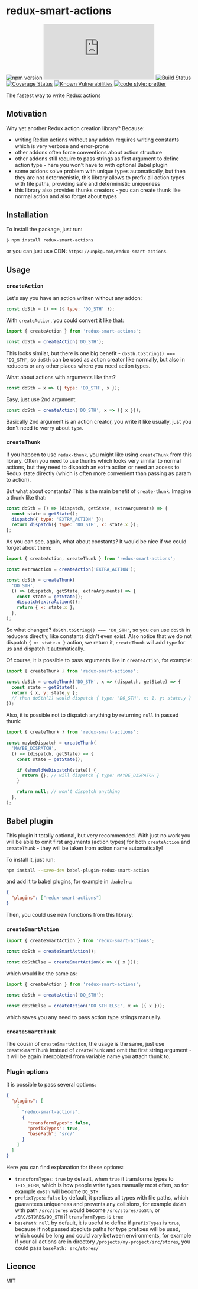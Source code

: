 # redux-smart-actions

[![npm version](https://badge.fury.io/js/redux-smart-actions.svg)](https://badge.fury.io/js/redux-smart-actions)
[![gzip size](https://img.badgesize.io/https://unpkg.com/redux-smart-actions/dist/redux-smart-actions.min.js?compression=gzip)](https://unpkg.com/redux-smart-actions)
[![Build Status](https://travis-ci.org/klis87/redux-smart-actions.svg?branch=master)](https://travis-ci.org/klis87/redux-smart-actions)
[![Coverage Status](https://coveralls.io/repos/github/klis87/redux-smart-actions/badge.svg?branch=master)](https://coveralls.io/github/klis87/redux-smart-actions?branch=master)
[![Known Vulnerabilities](https://snyk.io/test/github/klis87/redux-smart-actions/badge.svg)](https://snyk.io/test/github/klis87/redux-smart-actions)
[![code style: prettier](https://img.shields.io/badge/code_style-prettier-ff69b4.svg?style=flat-square)](https://github.com/prettier/prettier)

The fastest way to write Redux actions

## Motivation

Why yet another Redux action creation library? Because:

- writing Redux actions without any addon requires writing constants which is very verbose and error-prone
- other addons often force conventions about action structure
- other addons still require to pass strings as first argument to define action type - here you won't have to with optional Babel plugin
- some addons solve problem with unique types automatically, but then they are not determenistic, this library
  allows to prefix all action types with file paths, providing safe and deterministic uniqueness
- this library also provides thunks creators - you can create thunk like normal action and also forget about types

## Installation

To install the package, just run:

```bash
$ npm install redux-smart-actions
```

or you can just use CDN: `https://unpkg.com/redux-smart-actions`.

## Usage

### `createAction`

Let's say you have an action written without any addon:

```js
const doSth = () => ({ type: 'DO_STH' });
```

With `createAction`, you could convert it like that:

```js
import { createAction } from 'redux-smart-actions';

const doSth = createAction('DO_STH');
```

This looks similar, but there is one big benefit - `doSth.toString() === 'DO_STH'`,
so `doSth` can be used as action creator like normally, but also in reducers or any other places
where you need action types.

What about actions with arguments like that?

```js
const doSth = x => ({ type: 'DO_STH', x });
```

Easy, just use 2nd argument:

```js
const doSth = createAction('DO_STH', x => ({ x }));
```

Basically 2nd argument is an action creator, you write it like usually, just you don't
need to worry about `type`.

### `createThunk`

If you happen to use `redux-thunk`, you might like using `createThunk` from this library.
Often you need to use thunks which looks very similar to normal actions, but they need to
dispatch an extra action or need an access to Redux state directly (which is often more convenient
than passing as param to action).

But what about constants? This is the main benefit of `create-thunk`. Imagine a thunk like that:

```js
const doSth = () => (dispatch, getState, extraArguments) => {
  const state = getState();
  dispatch({ type: 'EXTRA_ACTION' });
  return dispatch({ type: 'DO_STH', x: state.x });
};
```

As you can see, again, what about constants? It would be nice if we could forget
about them:

```js
import { createAction, createThunk } from 'redux-smart-actions';

const extraAction = createAction('EXTRA_ACTION');

const doSth = createThunk(
  'DO_STH',
  () => (dispatch, getState, extraArguments) => {
    const state = getState();
    dispatch(extraAction());
    return { x: state.x };
  },
);
```

So what changed? `doSth.toString() === 'DO_STH'`, so you can use `doSth` in reducers directly,
like constants didn't even exist. Also notice that we do not dispatch `{ x: state.x }` action,
we return it, `createThunk` will add `type` for us and dispatch it automatically.

Of course, it is possible to pass arguments like in `createAction`, for example:

```js
import { createThunk } from 'redux-smart-actions';

const doSth = createThunk('DO_STH', x => (dispatch, getState) => {
  const state = getState();
  return { x, y: state.y };
  // then doSth(1) would dispatch { type: 'DO_STH', x: 1, y: state.y }
});
```

Also, it is possible not to dispatch anything by returning `null` in passed thunk:

```js
import { createThunk } from 'redux-smart-actions';

const maybeDispatch = createThunk(
  'MAYBE_DISPATCH',
  () => (dispatch, getState) => {
    const state = getState();

    if (shouldWeDispatch(state)) {
      return {}; // will dispatch { type: MAYBE_DISPATCH }
    }

    return null; // won't dispatch anything
  },
);
```

## Babel plugin

This plugin it totally optional, but very recommended. With just no work you will be able
to omit first arguments (action types) for both `createAction` and `createThunk` -
they will be taken from action name automatically!

To install it, just run:

```bash
npm install --save-dev babel-plugin-redux-smart-action
```

and add it to babel plugins, for example in `.babelrc`:

```json
{
  "plugins": ["redux-smart-actions"]
}
```

Then, you could use new functions from this library.

### `createSmartAction`

```js
import { createSmartAction } from 'redux-smart-actions';

const doSth = createSmartAction();

const doSthElse = createSmartAction(x => ({ x }));
```

which would be the same as:

```js
import { createAction } from 'redux-smart-actions';

const doSth = createAction('DO_STH');

const doSthElse = createAction('DO_STH_ELSE', x => ({ x }));
```

which saves you any need to pass action type strings manually.

### `createSmartThunk`

The cousin of `createSmartAction`, the usage is the same, just use `createSmartThunk`
instead of `createThunk` and omit the first string argument - it will be again
interpolated from variable name you attach thunk to.

### Plugin options

It is possible to pass several options:

```json
{
  "plugins": [
    [
      "redux-smart-actions",
      {
        "transformTypes": false,
        "prefixTypes": true,
        "basePath": "src/"
      }
    ]
  ]
}
```

Here you can find explanation for these options:

- `transformTypes`: `true` by default, when `true` it transforms types to `THIS_FORM`, which
  is how people write types manually most often, so for example `doSth` will become `DO_STH`
- `prefixTypes`: `false` by default, it prefixes all types with file paths, which guarantees uniqueness and
  prevents any collisions, for example `doSth` with path `/src/stores` would become
  `/src/stores/doSth`, or `/SRC/STORES/DO_STH` if `transformTypes` is `true`
- `basePath`: `null` by default, it is useful to define if `prefixTypes` is `true`,
  because if not passed absolute paths for type prefixes will be used, which could be long
  and could vary between environments, for example if your all actions are in directory
  `/projects/my-project/src/stores`, you could pass `basePath: src/stores/`

## Licence

MIT
